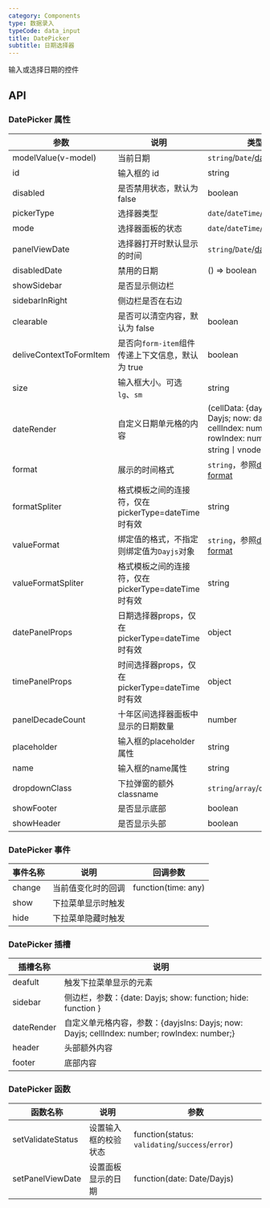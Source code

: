 ```yaml
---
category: Components
type: 数据录入
typeCode: data_input
title: DatePicker
subtitle: 日期选择器
---
```


输入或选择日期的控件

## API

### DatePicker 属性

| 参数                        | 说明                                  | 类型                                                                                              | 默认值        |
|---------------------------|-------------------------------------|-------------------------------------------------------------------------------------------------|------------|
| modelValue(v-model)       | 当前日期                                | `string`/`Date`/[dayjs](https://day.js.org/)                                                    |            |
| id                        | 输入框的 id                             | string                                                                                          |            |
| disabled                  | 是否禁用状态，默认为 false                    | boolean                                                                                         | false      |
| pickerType                  | 选择器类型                               | `date`/`dateTime`/`week`/`month`                                                                | date       |
| mode                  | 选择器面板的状态                            | `date`/`dateTime`/`week`/`month`                                                                |            |
| panelViewDate                  | 选择器打开时默认显示的时间                       | `string`/`Date`/[dayjs](https://day.js.org/)                                                    |            |
| disabledDate                  | 禁用的日期                               | () => boolean                                                                                   |            |
| showSidebar           | 是否显示侧边栏                             |                                                                                                 | false      |
| sidebarInRight           | 侧边栏是否在右边                            |                                                                                                 | false      |
| clearable                 | 是否可以清空内容，默认为 false                  | boolean                                                                                         | false      |
| deliveContextToFormItem   | 是否向`form-item`组件传递上下文信息，默认为 true    | boolean                                                                                         | true       |
| size                      | 输入框大小。可选 `lg`、`sm`                  | string                                                                                          | ``         |
| dateRender                    | 自定义日期单元格的内容                         | (cellData: {dayjsIns: Dayjs; now: dayjs; cellIndex: number; rowIndex: number;}) => string丨vnode |            |  |
| format                    | 展示的时间格式                             | `string`，参照[dayjs format](https://day.js.org/docs/en/parse/string-format)                       | `HH:mm:ss` |  |
| formatSpliter                    | 格式模板之间的连接符，仅在pickerType=dateTime时有效 | string                                                                                          | `' '`      |  |
| valueFormat               | 绑定值的格式，不指定则绑定值为`Dayjs`对象            | `string`，参照[dayjs format](https://day.js.org/docs/en/parse/string-format)                       |            |  |
| valueFormatSpliter               | 格式模板之间的连接符，仅在pickerType=dateTime时有效 | string                                                                                          | `' '`      |  |
| datePanelProps               | 日期选择器props，仅在pickerType=dateTime时有效 | object                                                                                          | {}         |  |
| timePanelProps               | 时间选择器props，仅在pickerType=dateTime时有效 | object                                                                                          | {}         |  |
| panelDecadeCount               | 十年区间选择器面板中显示的日期数量                   | number                                                                                          | 12         |  |
| placeholder               | 输入框的placeholder属性                   | string                                                                                          |            |  |
| name                      | 输入框的name属性                          | string                                                                                          |            |  |
| dropdownClass             | 下拉弹窗的额外classname                    | `string`/`array`/`object`                                                                       |            |  |
| showFooter                | 是否显示底部                              | boolean                                                                                         | false      |  |
| showHeader                | 是否显示头部                              | boolean                                                                                         | false      |  |

### DatePicker 事件

| 事件名称   | 说明        | 回调参数                |
|--------|-----------|---------------------|
| change | 当前值变化时的回调 | function(time: any) |
| show   | 下拉菜单显示时触发 |          |
| hide   | 下拉菜单隐藏时触发 |          |

### DatePicker 插槽

| 插槽名称       | 说明                                                    |
|------------|-------------------------------------------------------|
| deafult    | 触发下拉菜单显示的元素                                           |
| sidebar    | 侧边栏，参数：{date: Dayjs; show: function; hide: function } |
| dateRender | 自定义单元格内容，参数：{dayjsIns: Dayjs; now: Dayjs; cellIndex: number; rowIndex: number;}                                          |
| header     | 头部额外内容                                                | 
| footer     | 底部内容                                                  |          | 

### DatePicker 函数

| 函数名称       | 说明                        | 参数                                               |
|------------|---------------------------|--------------------------------------------------|
| setValidateStatus     | 设置输入框的校验状态 | function(status: `validating`/`success`/`error`) |
| setPanelViewDate     | 设置面板显示的日期 | function(date: Date/Dayjs)                       |
